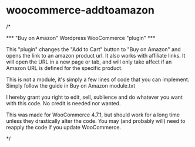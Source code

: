 # woocommerce-addtoamazon


/*

 *** "Buy on Amazon" Wordpress WooCommerce "plugin" ***
 
 This "plugin" changes the "Add to Cart" button to "Buy on Amazon" and opens the link
 to an amazon product url. It also works with affiliate links. It will open the URL in 
 a new page or tab, and will only take affect if an Amazon URL is defined for the 
 specific product.

 This is not a module, it's simply a few lines of code that you can implement. Simply 
 follow the guide in Buy on Amazon module.txt
 
 I hereby grant you right to edit, sell, sublience and do whatever you want with this
 code. No credit is needed nor wanted.
 
 This was made for WooCommerce 4.7.1, but should work for a long time unless they
 drastically alter the code. You may (and probably will) need to reapply the code if
 you update WooCommerce.
 
 
*/
